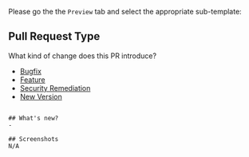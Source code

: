 Please go the the `Preview` tab and select the appropriate sub-template:
## Pull Request Type
What kind of change does this PR introduce?

* [Bugfix](?expand=1&template=bug_template.md&labels=bug,Semver-Patch&title=Bug+fix)
* [Feature](?expand=1&template=feature_template.md&labels=enhancement,Semver-Minor&title=Feature)
* [Security Remediation](?expand=1&template=security_template.md&labels=security+fix,Semver-patch&title=Security+Request)
* [New Version](?expand=1&template=version_template.md&labels=enhancement,Semver-Major&title=New+Version)

```

## What's new?
-

## Screenshots
N/A